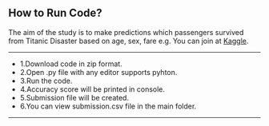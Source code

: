 
<h2>How to Run Code?</h2>
The aim of the study is to make predictions which passengers survived from Titanic Disaster based on age, sex, fare e.g. You can join at <a href="https://www.kaggle.com/c/titanic">Kaggle<a>.
<hr>
<ul>
  <li>1.Download code in zip format.</li>
  <li>2.Open .py file with any editor supports pyhton.</li>
  <li>3.Run the code.</li>
  <li>4.Accuracy score will be printed in console.</li>
  <li>5.Submission file will be created. </li>
  <li>6.You can view submission.csv file in the main folder.</li>
</ul>
<hr>


